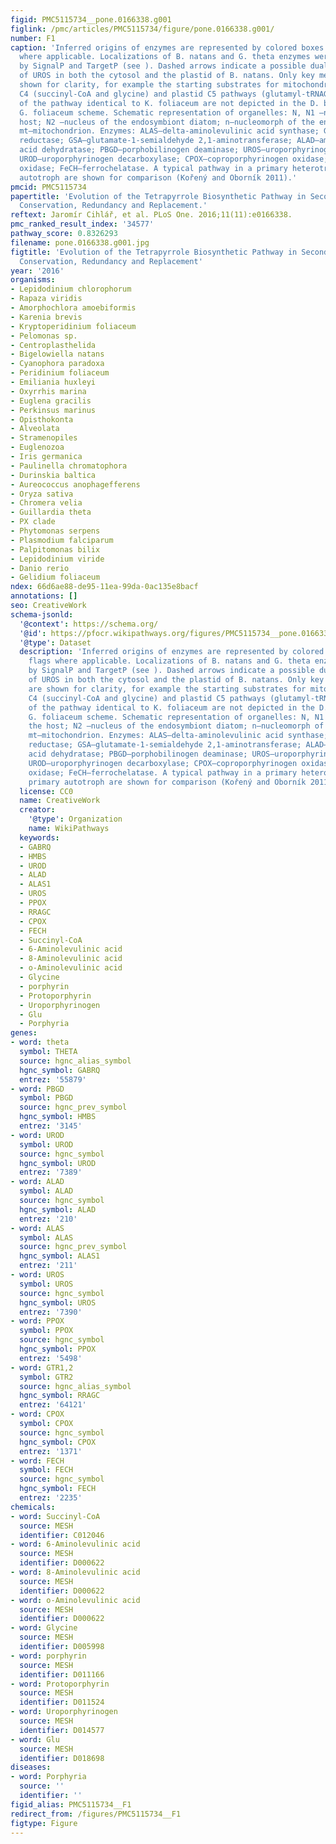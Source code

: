 ```yaml
---
figid: PMC5115734__pone.0166338.g001
figlink: /pmc/articles/PMC5115734/figure/pone.0166338.g001/
number: F1
caption: 'Inferred origins of enzymes are represented by colored boxes with flags
  where applicable. Localizations of B. natans and G. theta enzymes were predicted
  by SignalP and TargetP (see ). Dashed arrows indicate a possible dual localization
  of UROS in both the cytosol and the plastid of B. natans. Only key metabolites are
  shown for clarity, for example the starting substrates for mitochondrial-cytosolic
  C4 (succinyl-CoA and glycine) and plastid C5 pathways (glutamyl-tRNAGlu). Parts
  of the pathway identical to K. foliaceum are not depicted in the D. baltica and
  G. foliaceum scheme. Schematic representation of organelles: N, N1 –nucleus of the
  host; N2 –nucleus of the endosymbiont diatom; n—nucleomorph of the endosymbiont;
  mt—mitochondrion. Enzymes: ALAS—delta-aminolevulinic acid synthase; GTR—glutamate-tRNA
  reductase; GSA—glutamate-1-semialdehyde 2,1-aminotransferase; ALAD—aminolevulinic
  acid dehydratase; PBGD—porphobilinogen deaminase; UROS—uroporphyrinogen-III synthase;
  UROD—uroporphyrinogen decarboxylase; CPOX—coproporphyrinogen oxidase; PPOX—protoporphyrinogen
  oxidase; FeCH—ferrochelatase. A typical pathway in a primary heterotroph and a primary
  autotroph are shown for comparison (Kořený and Oborník 2011).'
pmcid: PMC5115734
papertitle: 'Evolution of the Tetrapyrrole Biosynthetic Pathway in Secondary Algae:
  Conservation, Redundancy and Replacement.'
reftext: Jaromír Cihlář, et al. PLoS One. 2016;11(11):e0166338.
pmc_ranked_result_index: '34577'
pathway_score: 0.8326293
filename: pone.0166338.g001.jpg
figtitle: 'Evolution of the Tetrapyrrole Biosynthetic Pathway in Secondary Algae:
  Conservation, Redundancy and Replacement'
year: '2016'
organisms:
- Lepidodinium chlorophorum
- Rapaza viridis
- Amorphochlora amoebiformis
- Karenia brevis
- Kryptoperidinium foliaceum
- Pelomonas sp.
- Centroplasthelida
- Bigelowiella natans
- Cyanophora paradoxa
- Peridinium foliaceum
- Emiliania huxleyi
- Oxyrrhis marina
- Euglena gracilis
- Perkinsus marinus
- Opisthokonta
- Alveolata
- Stramenopiles
- Euglenozoa
- Iris germanica
- Paulinella chromatophora
- Durinskia baltica
- Aureococcus anophagefferens
- Oryza sativa
- Chromera velia
- Guillardia theta
- PX clade
- Phytomonas serpens
- Plasmodium falciparum
- Palpitomonas bilix
- Lepidodinium viride
- Danio rerio
- Gelidium foliaceum
ndex: 66d6ae88-de95-11ea-99da-0ac135e8bacf
annotations: []
seo: CreativeWork
schema-jsonld:
  '@context': https://schema.org/
  '@id': https://pfocr.wikipathways.org/figures/PMC5115734__pone.0166338.g001.html
  '@type': Dataset
  description: 'Inferred origins of enzymes are represented by colored boxes with
    flags where applicable. Localizations of B. natans and G. theta enzymes were predicted
    by SignalP and TargetP (see ). Dashed arrows indicate a possible dual localization
    of UROS in both the cytosol and the plastid of B. natans. Only key metabolites
    are shown for clarity, for example the starting substrates for mitochondrial-cytosolic
    C4 (succinyl-CoA and glycine) and plastid C5 pathways (glutamyl-tRNAGlu). Parts
    of the pathway identical to K. foliaceum are not depicted in the D. baltica and
    G. foliaceum scheme. Schematic representation of organelles: N, N1 –nucleus of
    the host; N2 –nucleus of the endosymbiont diatom; n—nucleomorph of the endosymbiont;
    mt—mitochondrion. Enzymes: ALAS—delta-aminolevulinic acid synthase; GTR—glutamate-tRNA
    reductase; GSA—glutamate-1-semialdehyde 2,1-aminotransferase; ALAD—aminolevulinic
    acid dehydratase; PBGD—porphobilinogen deaminase; UROS—uroporphyrinogen-III synthase;
    UROD—uroporphyrinogen decarboxylase; CPOX—coproporphyrinogen oxidase; PPOX—protoporphyrinogen
    oxidase; FeCH—ferrochelatase. A typical pathway in a primary heterotroph and a
    primary autotroph are shown for comparison (Kořený and Oborník 2011).'
  license: CC0
  name: CreativeWork
  creator:
    '@type': Organization
    name: WikiPathways
  keywords:
  - GABRQ
  - HMBS
  - UROD
  - ALAD
  - ALAS1
  - UROS
  - PPOX
  - RRAGC
  - CPOX
  - FECH
  - Succinyl-CoA
  - 6-Aminolevulinic acid
  - 8-Aminolevulinic acid
  - o-Aminolevulinic acid
  - Glycine
  - porphyrin
  - Protoporphyrin
  - Uroporphyrinogen
  - Glu
  - Porphyria
genes:
- word: theta
  symbol: THETA
  source: hgnc_alias_symbol
  hgnc_symbol: GABRQ
  entrez: '55879'
- word: PBGD
  symbol: PBGD
  source: hgnc_prev_symbol
  hgnc_symbol: HMBS
  entrez: '3145'
- word: UROD
  symbol: UROD
  source: hgnc_symbol
  hgnc_symbol: UROD
  entrez: '7389'
- word: ALAD
  symbol: ALAD
  source: hgnc_symbol
  hgnc_symbol: ALAD
  entrez: '210'
- word: ALAS
  symbol: ALAS
  source: hgnc_prev_symbol
  hgnc_symbol: ALAS1
  entrez: '211'
- word: UROS
  symbol: UROS
  source: hgnc_symbol
  hgnc_symbol: UROS
  entrez: '7390'
- word: PPOX
  symbol: PPOX
  source: hgnc_symbol
  hgnc_symbol: PPOX
  entrez: '5498'
- word: GTR1,2
  symbol: GTR2
  source: hgnc_alias_symbol
  hgnc_symbol: RRAGC
  entrez: '64121'
- word: CPOX
  symbol: CPOX
  source: hgnc_symbol
  hgnc_symbol: CPOX
  entrez: '1371'
- word: FECH
  symbol: FECH
  source: hgnc_symbol
  hgnc_symbol: FECH
  entrez: '2235'
chemicals:
- word: Succinyl-CoA
  source: MESH
  identifier: C012046
- word: 6-Aminolevulinic acid
  source: MESH
  identifier: D000622
- word: 8-Aminolevulinic acid
  source: MESH
  identifier: D000622
- word: o-Aminolevulinic acid
  source: MESH
  identifier: D000622
- word: Glycine
  source: MESH
  identifier: D005998
- word: porphyrin
  source: MESH
  identifier: D011166
- word: Protoporphyrin
  source: MESH
  identifier: D011524
- word: Uroporphyrinogen
  source: MESH
  identifier: D014577
- word: Glu
  source: MESH
  identifier: D018698
diseases:
- word: Porphyria
  source: ''
  identifier: ''
figid_alias: PMC5115734__F1
redirect_from: /figures/PMC5115734__F1
figtype: Figure
---
```

